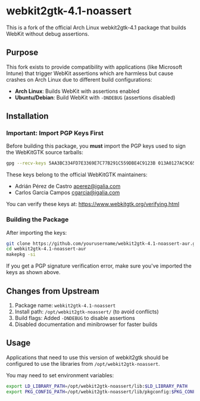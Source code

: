 # webkit2gtk-4.1-noassert

This is a fork of the official Arch Linux webkit2gtk-4.1 package that builds WebKit without debug assertions.

## Purpose

This fork exists to provide compatibility with applications (like Microsoft Intune) that trigger WebKit assertions which are harmless but cause crashes on Arch Linux due to different build configurations:

- **Arch Linux**: Builds WebKit with assertions enabled
- **Ubuntu/Debian**: Build WebKit with `-DNDEBUG` (assertions disabled)

## Installation

### Important: Import PGP Keys First

Before building this package, you **must** import the PGP keys used to sign the WebKitGTK source tarballs:

```bash
gpg --recv-keys 5AA3BC334FD7E3369E7C77B291C559DBE4C9123B 013A0127AC9C65B34FFA62526C1009B693975393
```

These keys belong to the official WebKitGTK maintainers:
- Adrián Pérez de Castro <aperez@igalia.com>
- Carlos Garcia Campos <cgarcia@igalia.com>

You can verify these keys at: https://www.webkitgtk.org/verifying.html

### Building the Package

After importing the keys:

```bash
git clone https://github.com/yourusername/webkit2gtk-4.1-noassert-aur.git
cd webkit2gtk-4.1-noassert-aur
makepkg -si
```

If you get a PGP signature verification error, make sure you've imported the keys as shown above.

## Changes from Upstream

1. Package name: `webkit2gtk-4.1-noassert`
2. Install path: `/opt/webkit2gtk-noassert/` (to avoid conflicts)
3. Build flags: Added `-DNDEBUG` to disable assertions
4. Disabled documentation and minibrowser for faster builds

## Usage

Applications that need to use this version of webkit2gtk should be configured to use the libraries from `/opt/webkit2gtk-noassert`.

You may need to set environment variables:
```bash
export LD_LIBRARY_PATH=/opt/webkit2gtk-noassert/lib:$LD_LIBRARY_PATH
export PKG_CONFIG_PATH=/opt/webkit2gtk-noassert/lib/pkgconfig:$PKG_CONFIG_PATH
```